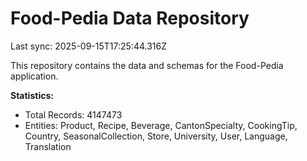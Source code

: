 # Food-Pedia Data Repository

Last sync: 2025-09-15T17:25:44.316Z

This repository contains the data and schemas for the Food-Pedia application.

**Statistics:**
- Total Records: 4147473
- Entities: Product, Recipe, Beverage, CantonSpecialty, CookingTip, Country, SeasonalCollection, Store, University, User, Language, Translation